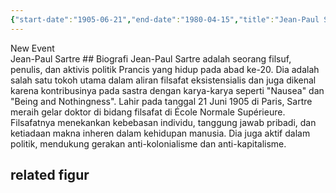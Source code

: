 ```yaml
---
{"start-date":"1905-06-21","end-date":"1980-04-15","title":"Jean-Paul Sartre","type":"range","color":"blue","dg-publish":true,"tags":["timeline","figure","modern"],"permalink":"/biografi-tokoh/tokoh-di-abad-modern/jean-paul-sartre/","dgPassFrontmatter":true,"created":"2024-03-24T02:27:23.181+07:00","updated":"2024-03-24T02:54:15.382+07:00"}
---
```


<div class="ob-timelines"
	data-title="marx"
	data-color="blue"
	data-type="range"
	data-start-date="1818-05-05"
	data-end-date="1883-03-14"
	data-tags="timeline">
	New Event
</div>
Jean-Paul Sartre
## Biografi
Jean-Paul Sartre adalah seorang filsuf, penulis, dan aktivis politik Prancis yang hidup pada abad ke-20. Dia adalah salah satu tokoh utama dalam aliran filsafat eksistensialis dan juga dikenal karena kontribusinya pada sastra dengan karya-karya seperti "Nausea" dan "Being and Nothingness". Lahir pada tanggal 21 Juni 1905 di Paris, Sartre meraih gelar doktor di bidang filsafat di École Normale Supérieure. Filsafatnya menekankan kebebasan individu, tanggung jawab pribadi, dan ketiadaan makna inheren dalam kehidupan manusia. Dia juga aktif dalam politik, mendukung gerakan anti-kolonialisme dan anti-kapitalisme.

## related figur

